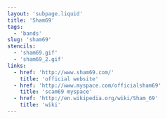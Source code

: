 ```yaml
---
layout: 'subpage.liquid'
title: 'Sham69'
tags:
  - 'bands'
slug: 'sham69'
stencils:
  - 'sham69.gif'
  - 'sham69_2.gif'
links:
  - href: 'http://www.sham69.com/'
    title: 'official website'
  - href: 'http://www.myspace.com/officialsham69'
    title: 'scam69 myspace'
  - href: 'http://en.wikipedia.org/wiki/Sham_69'
    title: 'wiki'
---
```

